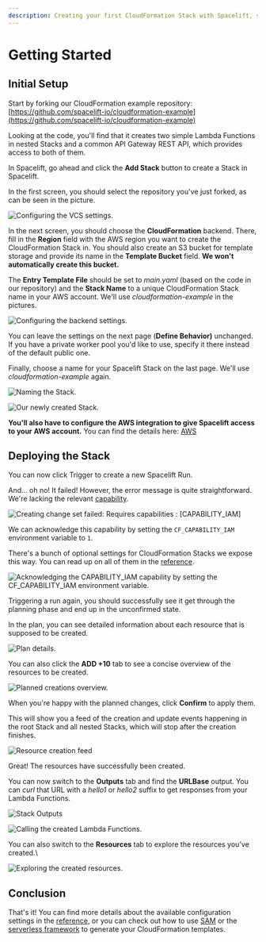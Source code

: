 ```yaml
---
description: Creating your first CloudFormation Stack with Spacelift, step by step.
---
```


# Getting Started

## Initial Setup

Start by forking our CloudFormation example repository: [https://github.com/spacelift-io/cloudformation-example](https://github.com/spacelift-io/cloudformation-example)

Looking at the code, you'll find that it creates two simple Lambda Functions in nested Stacks and a common API Gateway REST API, which provides access to both of them.

In Spacelift, go ahead and click the **Add Stack** button to create a Stack in Spacelift.

In the first screen, you should select the repository you've just forked, as can be seen in the picture.

![Configuring the VCS settings.](<../../assets/screenshots/Screenshot 2021-12-08 at 15.04.17.png>)

In the next screen, you should choose the **CloudFormation** backend. There, fill in the **Region** field with the AWS region you want to create the CloudFormation Stack in. You should also create an S3 bucket for template storage and provide its name in the **Template Bucket** field. **We won't automatically create this bucket.**

The **Entry Template File** should be set to _main.yaml_ (based on the code in our repository) and the **Stack Name** to a unique CloudFormation Stack name in your AWS account. We'll use _cloudformation-example_ in the pictures.

![Configuring the backend settings.](<../../assets/screenshots/Screenshot 2021-12-08 at 15.09.23.png>)

You can leave the settings on the next page (**Define Behavior)** unchanged. If you have a private worker pool you'd like to use, specify it there instead of the default public one.

Finally, choose a name for your Spacelift Stack on the last page. We'll use _cloudformation-example_ again.

![Naming the Stack.](<../../assets/screenshots/Screenshot 2021-12-08 at 15.13.29 (2).png>)

![Our newly created Stack.](<../../assets/screenshots/Screenshot 2021-12-08 at 15.13.58.png>)

**You'll also have to configure the AWS integration to give Spacelift access to your AWS account.** You can find the details here: [AWS](../../integrations/cloud-providers/aws.md)

## Deploying the Stack

You can now click Trigger to create a new Spacelift Run.

And... oh no! It failed! However, the error message is quite straightforward. We're lacking the relevant [capability](reference.md#cloudformation-stack-capabilities).

![Creating change set failed: Requires capabilities : \[CAPABILITY\_IAM\]](<../../assets/screenshots/Screenshot 2021-12-08 at 15.19.52 (4).png>)

We can acknowledge this capability by setting the `CF_CAPABILITY_IAM` environment variable to `1`.&#x20;

There's a bunch of optional settings for CloudFormation Stacks we expose this way. You can read up on all of them in the [reference](reference.md#special-environment-variables).

![Acknowledging the CAPABILITY\_IAM capability by setting the CF\_CAPABILITY\_IAM environment variable.](<../../assets/screenshots/Screenshot 2021-12-08 at 15.25.59.png>)

Triggering a run again, you should successfully see it get through the planning phase and end up in the unconfirmed state.

In the plan, you can see detailed information about each resource that is supposed to be created.

![Plan details.](<../../assets/screenshots/Screenshot 2021-12-08 at 15.29.45 (1).png>)

You can also click the **ADD +10** tab to see a concise overview of the resources to be created.

![Planned creations overview.](<../../assets/screenshots/Screenshot 2021-12-08 at 15.30.05 (1).png>)

When you're happy with the planned changes, click **Confirm** to apply them.

This will show you a feed of the creation and update events happening in the root Stack and all nested Stacks, which will stop after the creation finishes.

![Resource creation feed](<../../assets/screenshots/Screenshot 2021-12-08 at 15.34.37.png>)

Great! The resources have successfully been created.

You can now switch to the **Outputs** tab and find the **URLBase** output. You can _curl_ that URL with a _hello1_ or _hello2_ suffix to get responses from your Lambda Functions.

![Stack Outputs](<../../assets/screenshots/Screenshot 2021-12-08 at 15.37.51.png>)

![Calling the created Lambda Functions.](<../../assets/screenshots/Screenshot 2021-12-08 at 15.38.49.png>)

You can also switch to the **Resources** tab to explore the resources you've created.\


![Exploring the created resources.](<../../assets/screenshots/Screenshot 2021-12-08 at 15.40.32.png>)

## Conclusion

That's it! You can find more details about the available configuration settings in the [reference](reference.md), or you can check out how to use [SAM](integrating-with-sam.md) or the [serverless framework](integrating-with-the-serverless-framework.md) to generate your CloudFormation templates.

